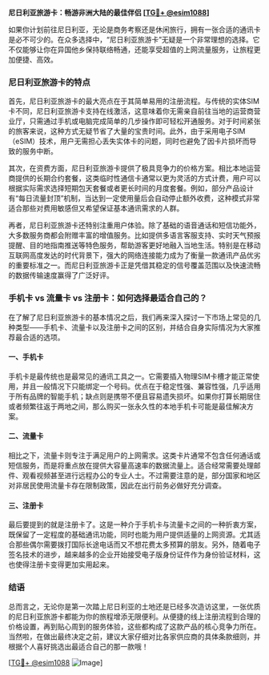 **尼日利亚旅游卡：畅游非洲大陆的最佳伴侣 [[TG💪+ @esim1088](https://t.me/s/esim1088)]**

如果你计划前往尼日利亚，无论是商务考察还是休闲旅行，拥有一张合适的通讯卡是必不可少的。在众多选择中，“尼日利亚旅游卡”无疑是一个非常理想的选择。它不仅能够让你在异国他乡保持联络畅通，还能享受超值的上网流量服务，让旅程更加便捷、高效。

### 尼日利亚旅游卡的特点

首先，尼日利亚旅游卡的最大亮点在于其简单易用的注册流程。与传统的实体SIM卡不同，尼日利亚旅游卡支持在线激活，这意味着你无需亲自前往当地的运营商营业厅，只需通过手机或电脑完成简单的几步操作即可轻松开通服务。对于时间紧张的旅客来说，这种方式无疑节省了大量的宝贵时间。此外，由于采用电子SIM（eSIM）技术，用户无需担心丢失实体卡的问题，同时也避免了因卡片损坏而导致的服务中断。

其次，在资费方面，尼日利亚旅游卡提供了极具竞争力的价格方案。相比本地运营商提供的长期合约套餐，这类临时性通信卡通常以更为灵活的方式计费，用户可以根据实际需求选择短期包天套餐或者更长时间的月度套餐。例如，部分产品设计有“每日流量封顶”机制，当达到一定使用量后会自动停止额外收费，这种模式非常适合那些对费用敏感但又希望保证基本通讯需求的人群。

再者，尼日利亚旅游卡还特别注重用户体验。除了基础的语音通话和短信功能外，大多数服务商都会附赠丰富的增值服务。比如提供多语言客服支持、实时天气预报提醒、目的地指南推送等特色服务，帮助游客更好地融入当地生活。特别是在移动互联网高度发达的时代背景下，强大的网络连接能力成为了衡量一款通讯产品优劣的重要标准之一。而尼日利亚旅游卡正是凭借其稳定的信号覆盖范围以及快速流畅的数据传输速度赢得了广泛好评。

### 手机卡 vs 流量卡 vs 注册卡：如何选择最适合自己的？

在了解了尼日利亚旅游卡的基本情况之后，我们再来深入探讨一下市场上常见的几种类型——手机卡、流量卡以及注册卡之间的区别，并结合自身实际情况为大家推荐最合适的选项。

#### 一、手机卡

手机卡是最传统也是最常见的通讯工具之一。它需要插入物理SIM卡槽才能正常使用，并且一般情况下只能绑定一个号码。优点在于稳定性强、兼容性强，几乎适用于所有品牌的智能手机；缺点则是携带不便且容易遗失损坏。如果你打算长期居住或者频繁往返于两地之间，那么购买一张永久性的本地手机卡可能是最佳解决方案。

#### 二、流量卡

相比之下，流量卡则专注于满足用户的上网需求。这类卡片通常不包含任何通话或短信服务，而是将重点放在提供大容量高速率的数据流量上。适合经常需要处理邮件、观看视频甚至进行远程办公的专业人士。不过需要注意的是，部分国家和地区对非居民使用流量卡存在限制政策，因此在出行前务必做好充分调查。

#### 三、注册卡

最后要提到的就是注册卡了。这是一种介于手机卡与流量卡之间的一种折衷方案，既保留了一定程度的基础通讯功能，同时也能为用户提供适量的上网资源。尤其适合那些偶尔需要拨打国际长途电话而又不想花费太多预算的朋友。另外，随着电子签名技术的进步，越来越多的企业开始接受电子版身份证件作为身份验证材料，这也使得注册卡变得更加实用起来。

### 结语

总而言之，无论你是第一次踏上尼日利亚的土地还是已经多次造访这里，一张优质的尼日利亚旅游卡都能为你的旅程增添无限便利。从便捷的线上注册流程到合理的价格设置，再到贴心周到的服务体验，这些都构成了这款产品的核心竞争力所在。当然啦，在做出最终决定之前，建议大家仔细对比各家供应商的具体条款细则，并根据个人喜好挑选出最适合自己的那一款哦！

[[TG💪+ @esim1088](https://t.me/s/esim1088) ![Image](https://i.postimg.cc/4NQfJmqS/Snipaste-2025-05-13-00-14-12.png)]